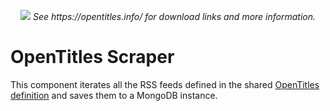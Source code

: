 <p align="center">
 <img src="https://raw.githubusercontent.com/opentitles/client/master/images/header.png")/>
 <i>See https://opentitles.info/ for download links and more information.</i>
</p>

# OpenTitles Scraper
This component iterates all the RSS feeds defined in the shared [OpenTitles definition](https://github.com/Fdebijl/OpenTitles.Definition) and saves them to a MongoDB instance.
